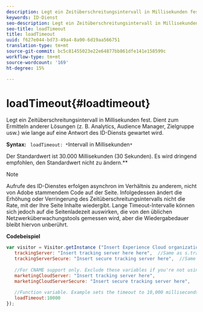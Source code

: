 ```yaml
---
description: Legt ein Zeitüberschreitungsintervall in Millisekunden fest. Dient zum Ermitteln anderer Lösungen (z. B. Analytics, Audience Manager, Zielgruppe usw.) wie lange auf eine Antwort des ID-Diensts gewartet wird.
keywords: ID-Dienst
seo-description: Legt ein Zeitüberschreitungsintervall in Millisekunden fest. Dient zum Ermitteln anderer Lösungen (z. B. Analytics, Audience Manager, Zielgruppe usw.) wie lange auf eine Antwort des ID-Diensts gewartet wird.
seo-title: loadTimeout
title: loadTimeout
uuid: f627e044-bd73-49a4-8a90-6d19aa566751
translation-type: tm+mt
source-git-commit: bc5c81455023e22e64877bb861dfe141e158599c
workflow-type: tm+mt
source-wordcount: '169'
ht-degree: 15%

---
```



# loadTimeout{#loadtimeout}

Legt ein Zeitüberschreitungsintervall in Millisekunden fest. Dient zum Ermitteln anderer Lösungen (z. B. Analytics, Audience Manager, Zielgruppe usw.) wie lange auf eine Antwort des ID-Diensts gewartet wird.

**Syntax:** ` loadTimeout: *`Intervall in Millisekunden`*`

Der Standardwert ist 30.000 Millisekunden (30 Sekunden). Es wird dringend empfohlen, den Standardwert nicht zu ändern.**

>[!NOTE]
>
>Aufrufe des ID-Dienstes erfolgen asynchron im Verhältnis zu anderem, nicht von Adobe stammendem Code auf der Seite. Infolgedessen ändert die Erhöhung oder Verringerung des Zeitüberschreitungsintervalls nicht die Rate, mit der Ihre Seite Inhalte wiedergibt. Lange Timeout-Intervalle können sich jedoch auf die Seitenladezeit auswirken, die von den üblichen Netzwerküberwachungstools gemessen wird, aber die Wiedergabedauer bleibt hiervon unberührt.

**Codebeispiel**

```js
var visitor = Visitor.getInstance ("Insert Experience Cloud organization ID here",{ 
   trackingServer: "Insert tracking server here here",  //Same as s.trackingServer 
   trackingServerSecure: "Insert secure tracking server here",  //Same as s.trackingServerSecure 
 
   //For CNAME support only. Exclude these variables if you're not using CNAME 
   marketingCloudServer: "Insert tracking server here", 
   marketingCloudServerSecure: "Insert secure tracking server here", 
 
   //Function variable. Example sets the timeout to 10,000 milliseconds (10 seconds). 
   loadTimeout:10000 
});
```

